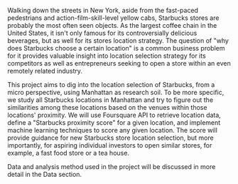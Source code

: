 Walking down the streets in New York, aside from the fast-paced pedestrians and action-film-skill-level yellow cabs, Starbucks stores are probably the most often seen objects. As the largest coffee chain in the United States, it isn't only famous for its controversially delicious beverages, but as well for its stores location strategy. The question of "why does Starbucks choose a certain location" is a common business problem for it provides valuable insight into location selection strategy for its competitors as well as entrepreneurs seeking to open a store within an even remotely related industry.

This project aims to dig into the location selection of Starbucks, from a micro perspective, using Manhattan as research soil. To be more specific, we study all Starbucks locations in Manhattan and try to figure out the similarities among these locations based on the venues within those locations' proximity. We will use Foursquare API to retrieve location data, define a "Starbucks proximity score" for a given location, and implement machine learning techniques to score any given location. The score will provide guidance for new Starbucks store location selection, but more importantly, for aspiring individual investors to open similar stores, for example, a fast food store or a tea house.

Data and analysis method used in the project will be discussed in more detail in the Data section.
